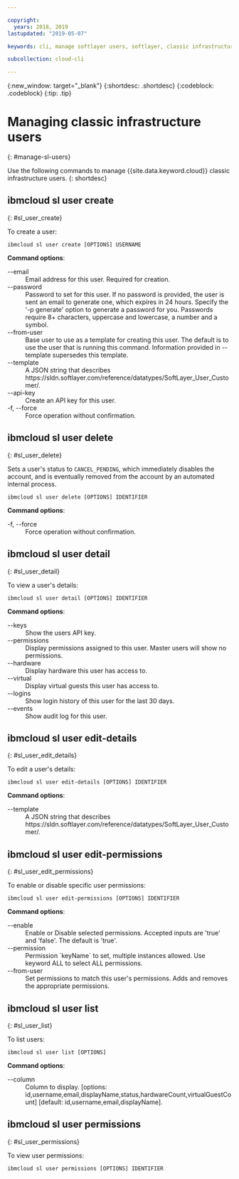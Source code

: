 ```yaml
---

copyright:
  years: 2018, 2019
lastupdated: "2019-05-07"

keywords: cli, manage softlayer users, softlayer, classic infrastructure, user management, ibmcloud sl user

subcollection: cloud-cli

---
```


{:new_window: target="_blank"}
{:shortdesc: .shortdesc}
{:codeblock: .codeblock}
{:tip: .tip}

# Managing classic infrastructure users
{: #manage-sl-users}

Use the following commands to manage {{site.data.keyword.cloud}} classic infrastructure users.
{: shortdesc}

## ibmcloud sl user create 
{: #sl_user_create} 

To create a user:
```
ibmcloud sl user create [OPTIONS] USERNAME
```

<strong>Command options</strong>:
<dl>
<dt>--email</dt>
<dd>Email address for this user. Required for creation.</dd>
<dt>--password</dt>
<dd>Password to set for this user. If no password is provided, the user is sent an email to generate one, which expires in 24 hours. Specify the '-p generate' option to generate a password for you. Passwords require 8+ characters, uppercase and lowercase, a number and a symbol.</dd>
<dt>--from-user</dt>
<dd>Base user to use as a template for creating this user. The default is to use the user that is running this command. Information provided in --template supersedes this template.</dd>
<dt>--template</dt>
<dd>A JSON string that describes https://sldn.softlayer.com/reference/datatypes/SoftLayer_User_Customer/.</dd>
<dt>--api-key</dt>
<dd>Create an API key for this user.</dd>
<dt>-f, --force</dt>
<dd>Force operation without confirmation.</dd>
</dl>


## ibmcloud sl user delete 
{: #sl_user_delete} 

Sets a user's status to `CANCEL_PENDING`, which immediately disables the account, and is eventually removed from the account by an automated internal process.
```
ibmcloud sl user delete [OPTIONS] IDENTIFIER
```

<strong>Command options</strong>:
<dl>
<dt>-f, --force</dt>
<dd>Force operation without confirmation.</dd>
</dl>

## ibmcloud sl user detail 
{: #sl_user_detail} 

To view a user's details:
```
ibmcloud sl user detail [OPTIONS] IDENTIFIER
```

<strong>Command options</strong>:
<dl>
<dt>--keys</dt>
<dd>Show the users API key.</dd>
<dt>--permissions</dt>
<dd>Display permissions assigned to this user. Master users will show no permissions.</dd>
<dt>--hardware</dt>
<dd>Display hardware this user has access to.</dd>
<dt>--virtual</dt>
<dd>Display virtual guests this user has access to.</dd>
<dt>--logins</dt>
<dd>Show login history of this user for the last 30 days.</dd>
<dt>--events</dt>
<dd>Show audit log for this user.</dd>
</dl>

## ibmcloud sl user edit-details 
{: #sl_user_edit_details} 

To edit a user's details:
```
ibmcloud sl user edit-details [OPTIONS] IDENTIFIER
```

<strong>Command options</strong>:
<dl>
<dt>--template</dt>
<dd>A JSON string that describes https://sldn.softlayer.com/reference/datatypes/SoftLayer_User_Customer/.</dd>
</dl>

## ibmcloud sl user edit-permissions 
{: #sl_user_edit_permissions} 

To enable or disable specific user permissions:
```
ibmcloud sl user edit-permissions [OPTIONS] IDENTIFIER
```

<strong>Command options</strong>:
<dl>
<dt>--enable</dt>
<dd>Enable or Disable selected permissions. Accepted inputs are 'true' and 'false'. The default is 'true'.</dd>
<dt>--permission</dt>
<dd>Permission `keyName` to set, multiple instances allowed. Use keyword ALL to select ALL permissions.</dd>
<dt>--from-user</dt>
<dd>Set permissions to match this user's permissions. Adds and removes the appropriate permissions.</dd>
</dl>

## ibmcloud sl user list 
{: #sl_user_list} 

To list users:
```
ibmcloud sl user list [OPTIONS]
```

<strong>Command options</strong>:
<dl>
<dt>--column</dt>
<dd>Column to display. [options: id,username,email,displayName,status,hardwareCount,virtualGuestCount]  [default: id,username,email,displayName].</dd>
</dl>

## ibmcloud sl user permissions 
{: #sl_user_permissions} 

To view user permissions:
```
ibmcloud sl user permissions [OPTIONS] IDENTIFIER
```

